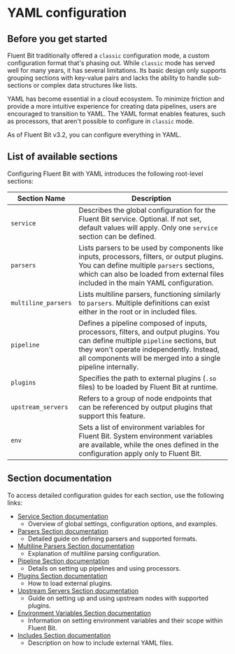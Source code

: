# YAML configuration

## Before you get started

Fluent Bit traditionally offered a `classic` configuration mode, a custom configuration format that's phasing out. While `classic` mode has served well for many years, it has several limitations. Its basic design only supports grouping sections with key-value pairs and lacks the ability to handle sub-sections or complex data structures like lists.

YAML has become essential in a cloud ecosystem. To minimize friction and provide a more intuitive experience for creating data pipelines, users are encouraged to transition to YAML. The YAML format enables features, such as processors, that aren't possible to configure in `classic` mode.

As of Fluent Bit v3.2, you can configure everything in YAML.

## List of available sections

Configuring Fluent Bit with YAML introduces the following root-level sections:

| Section Name | Description |
|--------------|-------------|
| `service` | Describes the global configuration for the Fluent Bit service. Optional. If not set, default values will apply. Only one `service` section can be defined. |
| `parsers` | Lists parsers to be used by components like inputs, processors, filters, or output plugins. You can define multiple `parsers` sections, which can also be loaded from external files included in the main YAML configuration. |
| `multiline_parsers`  | Lists multiline parsers, functioning similarly to `parsers`. Multiple definitions can exist either in the root or in included files. |
| `pipeline` | Defines a pipeline composed of inputs, processors, filters, and output plugins. You can define multiple `pipeline` sections, but they won't operate independently. Instead, all components will be merged into a single pipeline internally. |
| `plugins` | Specifies the path to external plugins (`.so` files) to be loaded by Fluent Bit at runtime. |
| `upstream_servers` | Refers to a group of node endpoints that can be referenced by output plugins that support this feature. |
| `env` | Sets a list of environment variables for Fluent Bit. System environment variables are available, while the ones defined in the configuration apply only to Fluent Bit. |

## Section documentation

To access detailed configuration guides for each section, use the following links:

- [Service Section documentation](service-section.md)
  - Overview of global settings, configuration options, and examples.
- [Parsers Section documentation](parsers-section.md)
  - Detailed guide on defining parsers and supported formats.
- [Multiline Parsers Section documentation](multiline-parsers-section.md)
  - Explanation of multiline parsing configuration.
- [Pipeline Section documentation](pipeline-section.md)
  - Details on setting up pipelines and using processors.
- [Plugins Section documentation](plugins-section.md)
  - How to load external plugins.
- [Upstream Servers Section documentation](upstream-servers-section.md)
  - Guide on setting up and using upstream nodes with supported plugins.
- [Environment Variables Section documentation](environment-variables-section.md)
  - Information on setting environment variables and their scope within Fluent Bit.
- [Includes Section documentation](includes-section.md)
  - Description on how to include external YAML files.
